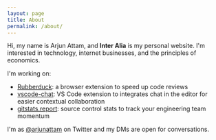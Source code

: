 ```yaml
---
layout: page
title: About
permalink: /about/
---
```


Hi, my name is Arjun Attam, and **Inter Alia** is my personal website. I'm interested in technology, internet businesses, and the principles of economics.

I'm working on:

- [Rubberduck](https://www.rubberduck.io): a browser extension to speed up code reviews
- [vscode-chat](https://github.com/karigari/vscode-chat): VS Code extension to integrates chat in the editor for easier contextual collaboration
- [gitstats.report](https://gitstats.report): source control stats to track your engineering team momentum

I'm as [@arjunattam](https://twitter.com/arjunattam/) on Twitter and my DMs are open for conversations.
